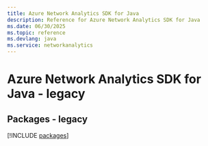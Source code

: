 ```yaml
---
title: Azure Network Analytics SDK for Java
description: Reference for Azure Network Analytics SDK for Java
ms.date: 06/30/2025
ms.topic: reference
ms.devlang: java
ms.service: networkanalytics
---
```

# Azure Network Analytics SDK for Java - legacy
## Packages - legacy
[!INCLUDE [packages](network-analytics-index.md)]